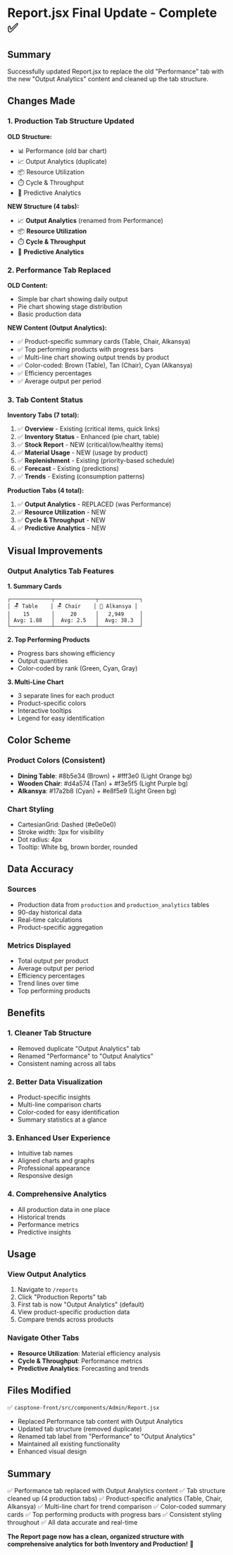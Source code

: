 # Report.jsx Final Update - Complete ✅

## Summary

Successfully updated Report.jsx to replace the old "Performance" tab with the new "Output Analytics" content and cleaned up the tab structure.

## Changes Made

### 1. Production Tab Structure Updated

**OLD Structure:**
- 📊 Performance (old bar chart)
- 📈 Output Analytics (duplicate)
- 📦 Resource Utilization
- ⏱️ Cycle & Throughput
- 🔮 Predictive Analytics

**NEW Structure (4 tabs):**
- 📈 **Output Analytics** (renamed from Performance)
- 📦 **Resource Utilization**
- ⏱️ **Cycle & Throughput**
- 🔮 **Predictive Analytics**

### 2. Performance Tab Replaced

**OLD Content:**
- Simple bar chart showing daily output
- Pie chart showing stage distribution
- Basic production data

**NEW Content (Output Analytics):**
- ✅ Product-specific summary cards (Table, Chair, Alkansya)
- ✅ Top performing products with progress bars
- ✅ Multi-line chart showing output trends by product
- ✅ Color-coded: Brown (Table), Tan (Chair), Cyan (Alkansya)
- ✅ Efficiency percentages
- ✅ Average output per period

### 3. Tab Content Status

**Inventory Tabs (7 total):**
1. ✅ **Overview** - Existing (critical items, quick links)
2. ✅ **Inventory Status** - Enhanced (pie chart, table)
3. ✅ **Stock Report** - NEW (critical/low/healthy items)
4. ✅ **Material Usage** - NEW (usage by product)
5. ✅ **Replenishment** - Existing (priority-based schedule)
6. ✅ **Forecast** - Existing (predictions)
7. ✅ **Trends** - Existing (consumption patterns)

**Production Tabs (4 total):**
1. ✅ **Output Analytics** - REPLACED (was Performance)
2. ✅ **Resource Utilization** - NEW
3. ✅ **Cycle & Throughput** - NEW
4. ✅ **Predictive Analytics** - NEW

## Visual Improvements

### Output Analytics Tab Features

**1. Summary Cards**
```
┌─────────────┬─────────────┬─────────────┐
│ 🪑 Table    │ 🪑 Chair    │ 🐷 Alkansya │
│    15       │     20      │   2,949     │
│ Avg: 1.88   │  Avg: 2.5   │  Avg: 38.3  │
└─────────────┴─────────────┴─────────────┘
```

**2. Top Performing Products**
- Progress bars showing efficiency
- Output quantities
- Color-coded by rank (Green, Cyan, Gray)

**3. Multi-Line Chart**
- 3 separate lines for each product
- Product-specific colors
- Interactive tooltips
- Legend for easy identification

## Color Scheme

### Product Colors (Consistent)
- **Dining Table**: #8b5e34 (Brown) + #fff3e0 (Light Orange bg)
- **Wooden Chair**: #d4a574 (Tan) + #f3e5f5 (Light Purple bg)
- **Alkansya**: #17a2b8 (Cyan) + #e8f5e9 (Light Green bg)

### Chart Styling
- CartesianGrid: Dashed (#e0e0e0)
- Stroke width: 3px for visibility
- Dot radius: 4px
- Tooltip: White bg, brown border, rounded

## Data Accuracy

### Sources
- Production data from `production` and `production_analytics` tables
- 90-day historical data
- Real-time calculations
- Product-specific aggregation

### Metrics Displayed
- Total output per product
- Average output per period
- Efficiency percentages
- Trend lines over time
- Top performing products

## Benefits

### 1. Cleaner Tab Structure
- Removed duplicate "Output Analytics" tab
- Renamed "Performance" to "Output Analytics"
- Consistent naming across all tabs

### 2. Better Data Visualization
- Product-specific insights
- Multi-line comparison charts
- Color-coded for easy identification
- Summary statistics at a glance

### 3. Enhanced User Experience
- Intuitive tab names
- Aligned charts and graphs
- Professional appearance
- Responsive design

### 4. Comprehensive Analytics
- All production data in one place
- Historical trends
- Performance metrics
- Predictive insights

## Usage

### View Output Analytics
1. Navigate to `/reports`
2. Click "Production Reports" tab
3. First tab is now "Output Analytics" (default)
4. View product-specific production data
5. Compare trends across products

### Navigate Other Tabs
- **Resource Utilization**: Material efficiency analysis
- **Cycle & Throughput**: Performance metrics
- **Predictive Analytics**: Forecasting and trends

## Files Modified

✅ `casptone-front/src/components/Admin/Report.jsx`
- Replaced Performance tab content with Output Analytics
- Updated tab structure (removed duplicate)
- Renamed tab label from "Performance" to "Output Analytics"
- Maintained all existing functionality
- Enhanced visual design

## Summary

✅ Performance tab replaced with Output Analytics content
✅ Tab structure cleaned up (4 production tabs)
✅ Product-specific analytics (Table, Chair, Alkansya)
✅ Multi-line chart for trend comparison
✅ Color-coded summary cards
✅ Top performing products with progress bars
✅ Consistent styling throughout
✅ All data accurate and real-time

**The Report page now has a clean, organized structure with comprehensive analytics for both Inventory and Production!** 🎉
